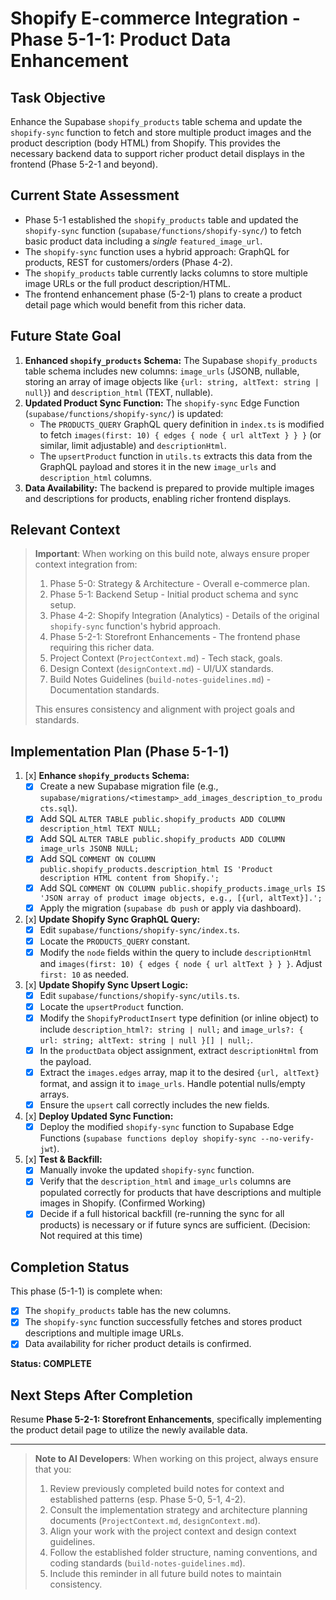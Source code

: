 # Shopify E-commerce Integration - Phase 5-1-1: Product Data Enhancement

## Task Objective
Enhance the Supabase `shopify_products` table schema and update the `shopify-sync` function to fetch and store multiple product images and the product description (body HTML) from Shopify. This provides the necessary backend data to support richer product detail displays in the frontend (Phase 5-2-1 and beyond).

## Current State Assessment
- Phase 5-1 established the `shopify_products` table and updated the `shopify-sync` function (`supabase/functions/shopify-sync/`) to fetch basic product data including a *single* `featured_image_url`.
- The `shopify-sync` function uses a hybrid approach: GraphQL for products, REST for customers/orders (Phase 4-2).
- The `shopify_products` table currently lacks columns to store multiple image URLs or the full product description/HTML.
- The frontend enhancement phase (5-2-1) plans to create a product detail page which would benefit from this richer data.

## Future State Goal
1.  **Enhanced `shopify_products` Schema:** The Supabase `shopify_products` table schema includes new columns: `image_urls` (JSONB, nullable, storing an array of image objects like `{url: string, altText: string | null}`) and `description_html` (TEXT, nullable).
2.  **Updated Product Sync Function:** The `shopify-sync` Edge Function (`supabase/functions/shopify-sync/`) is updated:
    *   The `PRODUCTS_QUERY` GraphQL query definition in `index.ts` is modified to fetch `images(first: 10) { edges { node { url altText } } }` (or similar, limit adjustable) and `descriptionHtml`.
    *   The `upsertProduct` function in `utils.ts` extracts this data from the GraphQL payload and stores it in the new `image_urls` and `description_html` columns.
3.  **Data Availability:** The backend is prepared to provide multiple images and descriptions for products, enabling richer frontend displays.

## Relevant Context

> **Important**: When working on this build note, always ensure proper context integration from:
> 1.  Phase 5-0: Strategy & Architecture - Overall e-commerce plan.
> 2.  Phase 5-1: Backend Setup - Initial product schema and sync setup.
> 3.  Phase 4-2: Shopify Integration (Analytics) - Details of the original `shopify-sync` function's hybrid approach.
> 4.  Phase 5-2-1: Storefront Enhancements - The frontend phase requiring this richer data.
> 5.  Project Context (`ProjectContext.md`) - Tech stack, goals.
> 6.  Design Context (`designContext.md`) - UI/UX standards.
> 7.  Build Notes Guidelines (`build-notes-guidelines.md`) - Documentation standards.
>
> This ensures consistency and alignment with project goals and standards.

## Implementation Plan (Phase 5-1-1)

1.  [x] **Enhance `shopify_products` Schema:**
    *   [x] Create a new Supabase migration file (e.g., `supabase/migrations/<timestamp>_add_images_description_to_products.sql`).
    *   [x] Add SQL `ALTER TABLE public.shopify_products ADD COLUMN description_html TEXT NULL;`
    *   [x] Add SQL `ALTER TABLE public.shopify_products ADD COLUMN image_urls JSONB NULL;`
    *   [x] Add SQL `COMMENT ON COLUMN public.shopify_products.description_html IS 'Product description HTML content from Shopify.';`
    *   [x] Add SQL `COMMENT ON COLUMN public.shopify_products.image_urls IS 'JSON array of product image objects, e.g., [{url, altText}].';`
    *   [x] Apply the migration (`supabase db push` or apply via dashboard).
2.  [x] **Update Shopify Sync GraphQL Query:**
    *   [x] Edit `supabase/functions/shopify-sync/index.ts`.
    *   [x] Locate the `PRODUCTS_QUERY` constant.
    *   [x] Modify the `node` fields within the query to include `descriptionHtml` and `images(first: 10) { edges { node { url altText } } }`. Adjust `first: 10` as needed.
3.  [x] **Update Shopify Sync Upsert Logic:**
    *   [x] Edit `supabase/functions/shopify-sync/utils.ts`.
    *   [x] Locate the `upsertProduct` function.
    *   [x] Modify the `ShopifyProductInsert` type definition (or inline object) to include `description_html?: string | null;` and `image_urls?: { url: string; altText: string | null }[] | null;`.
    *   [x] In the `productData` object assignment, extract `descriptionHtml` from the payload.
    *   [x] Extract the `images.edges` array, map it to the desired `{url, altText}` format, and assign it to `image_urls`. Handle potential nulls/empty arrays.
    *   [x] Ensure the `upsert` call correctly includes the new fields.
4.  [x] **Deploy Updated Sync Function:**
    *   [x] Deploy the modified `shopify-sync` function to Supabase Edge Functions (`supabase functions deploy shopify-sync --no-verify-jwt`).
5.  [x] **Test & Backfill:**
    *   [x] Manually invoke the updated `shopify-sync` function.
    *   [x] Verify that the `description_html` and `image_urls` columns are populated correctly for products that have descriptions and multiple images in Shopify. (Confirmed Working)
    *   [x] Decide if a full historical backfill (re-running the sync for all products) is necessary or if future syncs are sufficient. (Decision: Not required at this time)

## Completion Status

This phase (5-1-1) is complete when:
- [x] The `shopify_products` table has the new columns.
- [x] The `shopify-sync` function successfully fetches and stores product descriptions and multiple image URLs.
- [x] Data availability for richer product details is confirmed.

**Status: COMPLETE**

## Next Steps After Completion
Resume **Phase 5-2-1: Storefront Enhancements**, specifically implementing the product detail page to utilize the newly available data.

---

> **Note to AI Developers**: When working on this project, always ensure that you:
> 1.  Review previously completed build notes for context and established patterns (esp. Phase 5-0, 5-1, 4-2).
> 2.  Consult the implementation strategy and architecture planning documents (`ProjectContext.md`, `designContext.md`).
> 3.  Align your work with the project context and design context guidelines.
> 4.  Follow the established folder structure, naming conventions, and coding standards (`build-notes-guidelines.md`).
> 5.  Include this reminder in all future build notes to maintain consistency. 